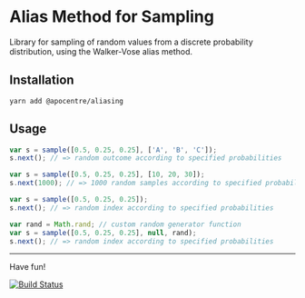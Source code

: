 # Alias Method for Sampling

Library for sampling of random values from a discrete probability distribution, using the Walker-Vose alias method.

## Installation

```shell script
yarn add @apocentre/aliasing
```

## Usage

```javascript
var s = sample([0.5, 0.25, 0.25], ['A', 'B', 'C']);
s.next(); // => random outcome according to specified probabilities
```

```javascript
var s = sample([0.5, 0.25, 0.25], [10, 20, 30]);
s.next(1000); // => 1000 random samples according to specified probabilities
```

```javascript
var s = sample([0.5, 0.25, 0.25]);
s.next(); // => random index according to specified probabilities
```

```javascript
var rand = Math.rand; // custom random generator function
var s = sample([0.5, 0.25, 0.25], null, rand);
s.next(); // => random index according to specified probabilities
```

* * * *

Have fun!

[![Build Status](https://travis-ci.org/mfornos/sampling.svg)](https://travis-ci.org/mfornos/sampling)

